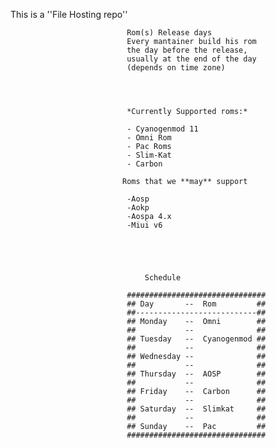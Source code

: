 This is a ''File Hosting repo''
                              
                              
                              
                              Rom(s) Release days
                              Every mantainer build his rom
                              the day before the release,
                              usually at the end of the day 
                              (depends on time zone)
                              
                              
                              
                              
                              *Currently Supported roms:*
                              
                              - Cyanogenmod 11
                              - Omni Rom 
                              - Pac Roms
                              - Slim-Kat
                              - Carbon
                              
                             Roms that we **may** support
                              
                              -Aosp
                              -Aokp
                              -Aospa 4.x
                              -Miui v6
                              
                              
                              
                              
                              
                                  Schedule
                                  
                              ###############################
                              ## Day       --  Rom         ##
                              ##---------------------------##        
                              ## Monday    --  Omni        ##
                              ##           --              ##        
                              ## Tuesday   --  Cyanogenmod ##
                              ##           --              ##        
                              ## Wednesday --              ##
                              ##           --              ##        
                              ## Thursday  --  AOSP        ##
                              ##           --              ##        
                              ## Friday    --  Carbon      ##
                              ##           --              ##        
                              ## Saturday  --  Slimkat     ##
                              ##           --              ##        
                              ## Sunday    --  Pac         ##
                              ###############################
